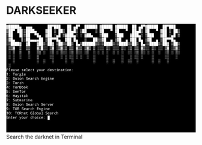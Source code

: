# DARKSEEKER
![ds](https://github.com/chameleonhash/hostedfiles/blob/main/assets/pics/darkseeker.JPG?raw=true)
Search the darknet in Terminal
